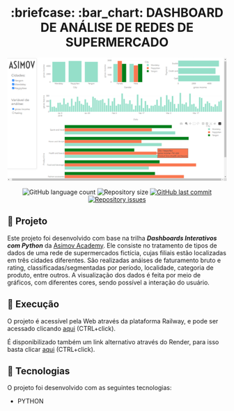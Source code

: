 <h1 align="center">
  :briefcase: :bar_chart: DASHBOARD DE ANÁLISE DE REDES DE SUPERMERCADO
</h1>

![Screenshot](assets/cap01.png)

<p align="center">
  <img alt="GitHub language count" src="https://img.shields.io/github/languages/count/edgartamasiro/dashboard_supermarket_sales">

  <img alt="Repository size" src="https://img.shields.io/github/repo-size/edgartamasiro/dashboard_supermarket_sales">

  <a href="">
    <img alt="GitHub last commit" src="https://img.shields.io/github/last-commit/edgartamasiro/dashboard_supermarket_sales">
  </a>

  <a href="">
    <img alt="Repository issues" src="https://img.shields.io/github/issues/edgartamasiro/dashboard_supermarket_sales">
  </a>
</p>


## 🔹 Projeto
Este projeto foi desenvolvido com base na trilha  *__Dashboards Interativos com Python__* da [Asimov Academy](https://github.com/asimov-academy). Ele consiste no tratamento de tipos de dados de uma rede de supermercados fictícia, cujas filiais estão localizadas em três cidades diferentes. São realizadas anáises de faturamento bruto e rating, classificadas/segmentadas por período, localidade, categoria de produto, entre outros. A visualização dos dados é feita por meio de gráficos, com diferentes cores, sendo possível a interação do usuário.

## 🔹 Execução
O projeto é acessível pela Web através da plataforma Railway, e pode ser acessado clicando [aqui](https://dashboardsupermarketsales-production.up.railway.app/) (CTRL+click).

É disponibilizado também um link alternativo através do Render, para isso basta clicar [aqui](https://dashboard-supermarket-sales-pl4c.onrender.com/) (CTRL+click).

## 🔹 Tecnologias 
O projeto foi desenvolvido com as seguintes tecnologias:
- PYTHON
